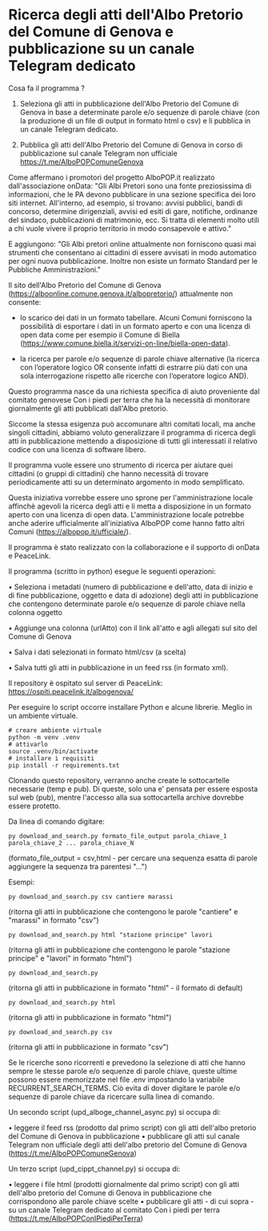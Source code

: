 # Ricerca degli atti dell'Albo Pretorio del Comune di Genova e pubblicazione su un canale Telegram dedicato

Cosa fa il programma ?

1) Seleziona gli atti in pubblicazione dell'Albo Pretorio del Comune di Genova in base a determinate parole e/o sequenze di parole chiave (con la produzione di un file di output in formato html o csv) e li pubblica in un canale Telegram dedicato.  

2) Pubblica gli atti dell'Albo Pretorio del Comune di Genova in corso di pubblicazione sul canale Telegram non ufficiale https://t.me/AlboPOPComuneGenova

Come affermano i promotori del progetto AlboPOP.it realizzato dall'associazione onData: "Gli Albi Pretori sono una fonte preziosissima di informazioni, che le PA devono pubblicare in una sezione specifica dei loro siti internet. All'interno, ad esempio, si trovano: avvisi pubblici, bandi di concorso, determine dirigenziali, avvisi ed esiti di gare, notifiche, ordinanze del sindaco, pubblicazioni di matrimonio, ecc. Si tratta di elementi molto utili a chi vuole vivere il proprio territorio in modo consapevole e attivo."

E aggiungono: "Gli Albi pretori online attualmente non forniscono quasi mai strumenti che consentano ai cittadini di essere avvisati in modo automatico per ogni nuova pubblicazione. Inoltre non esiste un formato Standard per le Pubbliche Amministrazioni."

Il sito dell'Albo Pretorio del Comune di Genova (https://alboonline.comune.genova.it/albopretorio/) attualmente non consente: 

- lo scarico dei dati in un formato tabellare. Alcuni Comuni forniscono la possibilità di esportare i dati in un formato aperto e con una licenza di open data come per esempio il Comune di Biella (https://www.comune.biella.it/servizi-on-line/biella-open-data). 

- la ricerca per parole e/o sequenze di parole chiave alternative (la ricerca con l’operatore logico OR consente infatti di estrarre più dati con una sola interrogazione rispetto alle ricerche con l’operatore logico AND). 

Questo programma nasce da una richiesta specifica di aiuto proveniente dal comitato genovese Con i piedi per terra che ha la necessità di monitorare giornalmente gli atti pubblicati dall'Albo pretorio. 

Siccome la stessa esigenza può accomunare altri comitati locali, ma anche singoli cittadini, abbiamo voluto generalizzare il programma di ricerca degli atti in pubblicazione mettendo a disposizione di tutti gli interessati il relativo codice con una licenza di software libero. 

Il programma vuole essere uno strumento di ricerca per aiutare quei cittadini (o gruppi di cittadini) che hanno necessità di trovare periodicamente atti su un determinato argomento in modo semplificato.

Questa iniziativa vorrebbe essere uno sprone per l'amministrazione locale affinchè agevoli la ricerca degli atti e li metta a disposizione in un formato aperto con una licenza di open data. L'amministrazione locale potrebbe anche aderire ufficialmente all'iniziativa AlboPOP come hanno fatto altri Comuni (https://albopop.it/ufficiale/).

Il programma è stato realizzato con la collaborazione e il supporto di onData e PeaceLink. 

Il programma (scritto in python) esegue le seguenti operazioni:

•  Seleziona i metadati (numero di pubblicazione e dell'atto, data di inizio e di fine pubblicazione, oggetto e data di adozione) degli atti in pubblicazione che contengono determinate parole e/o sequenze di parole chiave nella colonna oggetto 
    
•  Aggiunge una colonna (urlAtto) con il link all'atto e agli allegati sul sito del Comune di Genova
    
•  Salva i dati selezionati in formato html/csv (a scelta)

•  Salva tutti gli atti in pubblicazione in un feed rss (in formato xml). 

Il repository è ospitato sul server di PeaceLink: https://ospiti.peacelink.it/albogenova/

Per eseguire lo script occorre installare Python e alcune librerie. Meglio in un ambiente virtuale.

```
# creare ambiente virtuale
python -m venv .venv
# attivarlo
source .venv/bin/activate
# installare i requisiti
pip install -r requirements.txt
```

Clonando questo repository, verranno anche create le sottocartelle necessarie (temp e pub). Di queste, solo una e' pensata per essere esposta sul web (pub), mentre l'accesso alla sua sottocartella archive dovrebbe essere protetto. 

Da linea di comando digitare:
```
py download_and_search.py formato_file_output parola_chiave_1 parola_chiave_2 ... parola_chiave_N
```
(formato_file_output = csv,html - per cercare una sequenza esatta di parole aggiungere la sequenza tra parentesi "...")

Esempi:
```
py download_and_search.py csv cantiere marassi
```
(ritorna gli atti in pubblicazione che contengono le parole "cantiere" e "marassi" in formato "csv")
```    
py download_and_search.py html "stazione principe" lavori
```
(ritorna gli atti in pubblicazione che contengono le parole "stazione principe" e "lavori" in formato "html")
    
```
py download_and_search.py
```
(ritorna gli atti in pubblicazione in formato "html" - il formato di default)
     
```
py download_and_search.py html
```
(ritorna gli atti in pubblicazione in formato "html")
    
```
py download_and_search.py csv 
```
(ritorna gli atti in pubblicazione in formato "csv")

Se le ricerche sono ricorrenti e prevedono la selezione di atti che hanno sempre le stesse parole e/o sequenze di parole chiave, queste ultime possono essere memorizzate nel file .env impostando la variabile RECURRENT_SEARCH_TERMS. Ciò evita di dover digitare le parole e/o sequenze di parole chiave da ricercare sulla linea di comando.

Un secondo script (upd_alboge_channel_async.py) si occupa di:

•  leggere il feed rss (prodotto dal primo script) con gli atti dell'albo pretorio del Comune di Genova in pubblicazione
•  pubblicare gli atti sul canale Telegram non ufficiale degli atti dell'albo pretorio del Comune di Genova (https://t.me/AlboPOPComuneGenova)

Un terzo script (upd_cippt_channel.py) si occupa di:

•  leggere i file html (prodotti giornalmente dal primo script) con gli atti dell'albo pretorio del Comune di Genova in pubblicazione che corrispondono alle parole chiave scelte
•  pubblicare gli atti - di cui sopra - su un canale Telegram dedicato al comitato Con i piedi per terra (https://t.me/AlboPOPConIPiediPerTerra)

